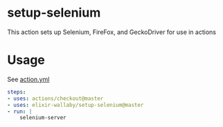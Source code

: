 # setup-selenium

This action sets up Selenium, FireFox, and GeckoDriver for use in actions

# Usage

See [action.yml](action.yml)

``` yaml
steps:
- uses: actions/checkout@master
- uses: elixir-wallaby/setup-selenium@master
- run: |
    selenium-server
 ```


